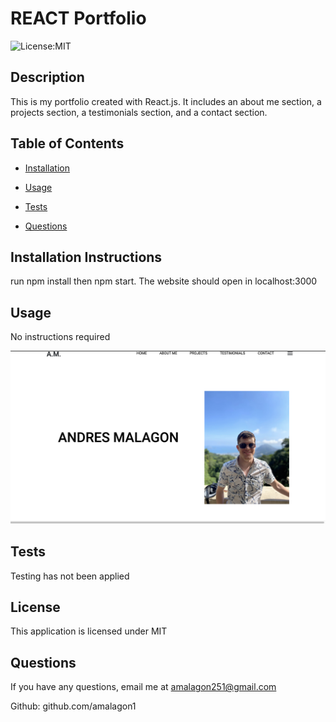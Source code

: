# REACT Portfolio
  ![License:MIT](https://img.shields.io/badge/license-MIT-yellow.svg)
## Description

This is my portfolio created with React.js. It includes an about me section, a projects section,  a testimonials section, and a contact section.

## Table of Contents

* [Installation](#installation)
 * [Usage](#usage)
 
 * [Tests](#tests)
 * [Questions](#questions)

## Installation Instructions

run npm install then npm start. The website should open in localhost:3000

## Usage

No instructions required

<img src="src/assets/images/portfolio.png">





## Tests

Testing has not been applied

## License

This application is licensed under MIT

## Questions

If you have any questions, email me at amalagon251@gmail.com

Github: github.com/amalagon1
